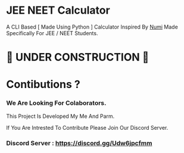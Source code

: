 # JEE NEET Calculator
A CLI Based [ Made Using Python ] Calculator Inspired By [Numi](https://numi.app/) Made Specifically For JEE / NEET Students.

# 🚧 UNDER CONSTRUCTION 🚧

# Contibutions ?

### We Are Looking For Colaborators.

This Project Is Developed My Me And Parm.

If You Are Intrested To Contribute Please Join Our Discord Server.

### Discord Server : https://discord.gg/Udw6jpcfmm


